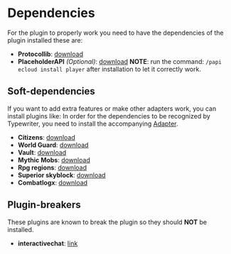# Dependencies
For the plugin to properly work you need to have the dependencies of the plugin installed these are:
- **Protocollib**: [download](https://ci.dmulloy2.net/job/ProtocolLib/lastSuccessfulBuild/)
- **PlaceholderAPI** _(Optional)_: [download](https://www.spigotmc.org/resources/placeholderapi.6245/) **NOTE**: run the command: `/papi ecloud install player` after installation to let it correctly work.

## Soft-dependencies
If you want to add extra features or make other adapters work, you can install plugins like:
In order for the dependencies to be recognized by Typewriter, you need to install the accompanying [Adapter](adapters).

- **Citizens**: [download](https://www.spigotmc.org/resources/citizens.13811/)
- **World Guard**: [download](https://dev.bukkit.org/projects/worldguard)
- **Vault**: [download](https://www.spigotmc.org/resources/vault.34315/)
- **Mythic Mobs**: [download](https://www.spigotmc.org/resources/%E2%9A%94-mythicmobs-free-version-%E2%96%BAthe-1-custom-mob-creator%E2%97%84.5702/)
- **Rpg regions**: [download](https://www.spigotmc.org/resources/rpgregions-1-16.74479/)
- **Superior skyblock**: [download](https://www.spigotmc.org/resources/%E2%9A%A1%EF%B8%8F-superiorskyblock2-%E2%9A%A1%EF%B8%8F-the-best-core-on-market-%E2%9A%A1%EF%B8%8F-1-20-2-support.87411/)
- **Combatlogx**: [download](https://www.spigotmc.org/resources/combatlogx.31689/)

## Plugin-breakers
These plugins are known to break the plugin so they should **NOT** be installed.
- **interactivechat**: [link](https://www.spigotmc.org/resources/interactivechat-show-items-inventory-in-chat-custom-chat-keywords-bungee-velocity-support.75870/)
